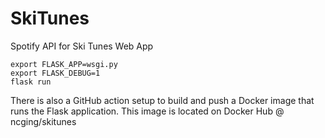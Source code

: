 # SkiTunes
Spotify API for Ski Tunes Web App
```
export FLASK_APP=wsgi.py
export FLASK_DEBUG=1
flask run
```

There is also a GitHub action setup to build and push a Docker image that runs the Flask application. This image is located on Docker Hub @ ncging/skitunes